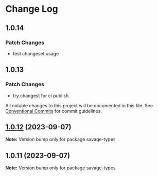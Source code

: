 # Change Log

## 1.0.14

### Patch Changes

- test changeset usage

## 1.0.13

### Patch Changes

- try changest for ci publish

All notable changes to this project will be documented in this file.
See [Conventional Commits](https://conventionalcommits.org) for commit guidelines.

## [1.0.12](https://github.com/savage181855/data-types/compare/savage-types@1.0.11...savage-types@1.0.12) (2023-09-07)

**Note:** Version bump only for package savage-types

## 1.0.11 (2023-09-07)

**Note:** Version bump only for package savage-types
